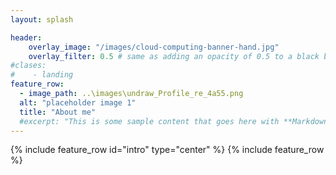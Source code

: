 ```yaml
---
layout: splash

header:
    overlay_image: "/images/cloud-computing-banner-hand.jpg"
    overlay_filter: 0.5 # same as adding an opacity of 0.5 to a black background
#clases: 
#    - landing
feature_row:
  - image_path: ..\images\undraw_Profile_re_4a55.png
  alt: "placeholder image 1"
  title: "About me"
  #excerpt: "This is some sample content that goes here with **Markdown** formatting."
---
```

{% include feature_row id="intro" type="center" %}
{% include feature_row %}